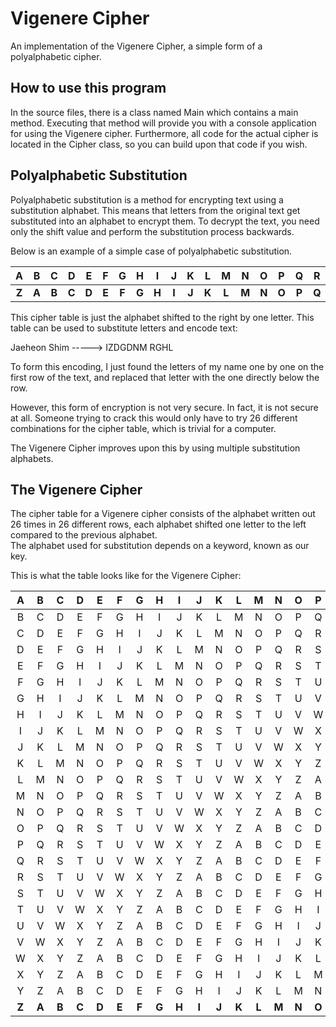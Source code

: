 # Vigenere Cipher
An implementation of the Vigenere Cipher, a simple form of a polyalphabetic cipher.

## How to use this program
In the source files, there is a class named Main which contains a main method. Executing that method will provide you with a console application for using the Vigenere cipher. Furthermore, all code for the actual cipher is located in the Cipher class, so you can build upon that code if you wish.

## Polyalphabetic Substitution
Polyalphabetic substitution is a method for encrypting text using a substitution alphabet. This means that letters from the original text get substituted into an alphabet to encrypt them. To decrypt the text, you need only the shift value and perform the substitution process backwards.   
 
Below is an example of a simple case of polyalphabetic substitution.

**A**|**B**|**C**|**D**|**E**|**F**|**G**|**H**|**I**|**J**|**K**|**L**|**M**|**N**|**O**|**P**|**Q**|**R**|**S**|**T**|**U**|**V**|**W**|**X**|**Y**|**Z**
:-----:|:-----:|:-----:|:-----:|:-----:|:-----:|:-----:|:-----:|:-----:|:-----:|:-----:|:-----:|:-----:|:-----:|:-----:|:-----:|:-----:|:-----:|:-----:|:-----:|:-----:|:-----:|:-----:|:-----:|:-----:|:-----:
**Z**|**A**|**B**|**C**|**D**|**E**|**F**|**G**|**H**|**I**|**J**|**K**|**L**|**M**|**N**|**O**|**P**|**Q**|**R**|**S**|**T**|**U**|**V**|**W**|**X**|**Y**

This cipher table is just the alphabet shifted to the right by one letter. This table can be used to substitute letters and encode text:

Jaeheon Shim -----> IZDGDNM RGHL

To form this encoding, I just found the letters of my name one by one on the first row of the text, and replaced that letter with the one directly below the row.

However, this form of encryption is not very secure. In fact, it is not secure at all. Someone trying to crack this would only have to try 26 different combinations for the cipher table, which is trivial for a computer.

The Vigenere Cipher improves upon this by using multiple substitution alphabets.

## The Vigenere Cipher
The cipher table for a Vigenere cipher consists of the alphabet written out 26 times in 26 different rows, each alphabet shifted one letter to the left compared to the previous alphabet.  
The alphabet used for substitution depends on a keyword, known as our key.

This is what the table looks like for the Vigenere Cipher:

**A**|**B**|**C**|**D**|**E**|**F**|**G**|**H**|**I**|**J**|**K**|**L**|**M**|**N**|**O**|**P**|**Q**|**R**|**S**|**T**|**U**|**V**|**W**|**X**|**Y**|**Z**
:-----:|:-----:|:-----:|:-----:|:-----:|:-----:|:-----:|:-----:|:-----:|:-----:|:-----:|:-----:|:-----:|:-----:|:-----:|:-----:|:-----:|:-----:|:-----:|:-----:|:-----:|:-----:|:-----:|:-----:|:-----:|:-----:
B|C|D|E|F|G|H|I|J|K|L|M|N|O|P|Q|R|S|T|U|V|W|X|Y|Z|A
C|D|E|F|G|H|I|J|K|L|M|N|O|P|Q|R|S|T|U|V|W|X|Y|Z|A|B
D|E|F|G|H|I|J|K|L|M|N|O|P|Q|R|S|T|U|V|W|X|Y|Z|A|B|C
E|F|G|H|I|J|K|L|M|N|O|P|Q|R|S|T|U|V|W|X|Y|Z|A|B|C|D
F|G|H|I|J|K|L|M|N|O|P|Q|R|S|T|U|V|W|X|Y|Z|A|B|C|D|E
G|H|I|J|K|L|M|N|O|P|Q|R|S|T|U|V|W|X|Y|Z|A|B|C|D|E|F
H|I|J|K|L|M|N|O|P|Q|R|S|T|U|V|W|X|Y|Z|A|B|C|D|E|F|G
I|J|K|L|M|N|O|P|Q|R|S|T|U|V|W|X|Y|Z|A|B|C|D|E|F|G|H
J|K|L|M|N|O|P|Q|R|S|T|U|V|W|X|Y|Z|A|B|C|D|E|F|G|H|I
K|L|M|N|O|P|Q|R|S|T|U|V|W|X|Y|Z|A|B|C|D|E|F|G|H|I|J
L|M|N|O|P|Q|R|S|T|U|V|W|X|Y|Z|A|B|C|D|E|F|G|H|I|J|K
M|N|O|P|Q|R|S|T|U|V|W|X|Y|Z|A|B|C|D|E|F|G|H|I|J|K|L
N|O|P|Q|R|S|T|U|V|W|X|Y|Z|A|B|C|D|E|F|G|H|I|J|K|L|M
O|P|Q|R|S|T|U|V|W|X|Y|Z|A|B|C|D|E|F|G|H|I|J|K|L|M|N
P|Q|R|S|T|U|V|W|X|Y|Z|A|B|C|D|E|F|G|H|I|J|K|L|M|N|O
Q|R|S|T|U|V|W|X|Y|Z|A|B|C|D|E|F|G|H|I|J|K|L|M|N|O|P
R|S|T|U|V|W|X|Y|Z|A|B|C|D|E|F|G|H|I|J|K|L|M|N|O|P|Q
S|T|U|V|W|X|Y|Z|A|B|C|D|E|F|G|H|I|J|K|L|M|N|O|P|Q|R
T|U|V|W|X|Y|Z|A|B|C|D|E|F|G|H|I|J|K|L|M|N|O|P|Q|R|S
U|V|W|X|Y|Z|A|B|C|D|E|F|G|H|I|J|K|L|M|N|O|P|Q|R|S|T
V|W|X|Y|Z|A|B|C|D|E|F|G|H|I|J|K|L|M|N|O|P|Q|R|S|T|U
W|X|Y|Z|A|B|C|D|E|F|G|H|I|J|K|L|M|N|O|P|Q|R|S|T|U|V
X|Y|Z|A|B|C|D|E|F|G|H|I|J|K|L|M|N|O|P|Q|R|S|T|U|V|W
Y|Z|A|B|C|D|E|F|G|H|I|J|K|L|M|N|O|P|Q|R|S|T|U|V|W|X
**Z**|**A**|**B**|**C**|**D**|**E**|**F**|**G**|**H**|**I**|**J**|**K**|**L**|**M**|**N**|**O**|**P**|**Q**|**R**|**S**|**T**|**U**|**V**|**W**|**X**|**Y**


